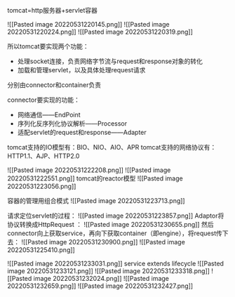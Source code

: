 tomcat=http服务器+servlet容器

![[Pasted image 20220531220145.png]]
![[Pasted image 20220531220224.png]]
![[Pasted image 20220531220319.png]]

所以tomcat要实现两个功能：
- 处理socket连接，负责网络字节流与request和response对象的转化
- 加载和管理servlet，以及具体处理request请求

分别由connector和container负责

connector要实现的功能：
- 网络通信——EndPoint
- 序列化反序列化协议解析——Processor
- 适配servlet的request和response——Adapter

tomcat支持的IO模型有：BIO、NIO、AIO、APR
tomcat支持的网络协议有：HTTP1.1、AJP、HTTP2.0


![[Pasted image 20220531222208.png]]
![[Pasted image 20220531222551.png]]
tomcat的reactor模型
![[Pasted image 20220531223056.png]]

容器的管理用组合模式
![[Pasted image 20220531223713.png]]

请求定位servlet的过程：
![[Pasted image 20220531223857.png]]
Adaptor将协议转换成HttpRequest  ：
![[Pasted image 20220531230655.png]]
然后connector向上获取service，再向下获取container（即engine），将request传下去：
![[Pasted image 20220531230900.png]]
![[Pasted image 20220531225410.png]]



![[Pasted image 20220531233031.png]]
service extends lifecycle
![[Pasted image 20220531233121.png]] 
![[Pasted image 20220531233318.png]]
![[Pasted image 20220531232024.png]]
![[Pasted image 20220531232659.png]]
![[Pasted image 20220531232427.png]]
